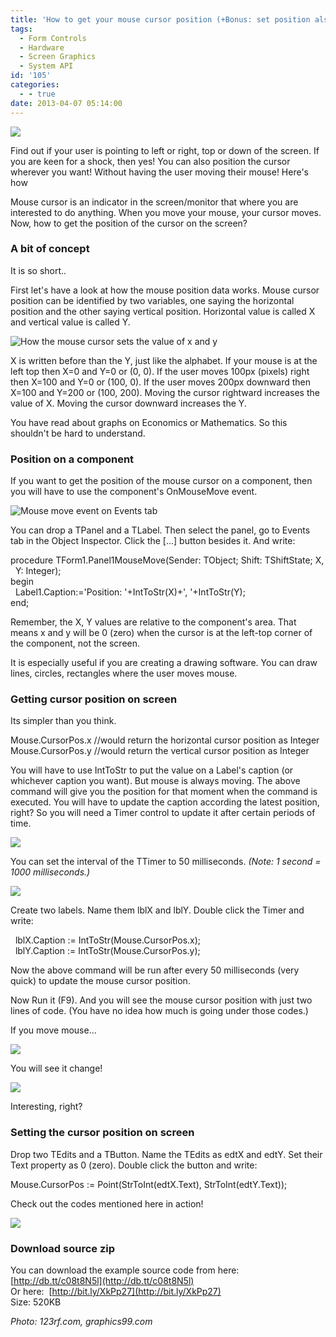 ```yaml
---
title: 'How to get your mouse cursor position (+Bonus: set position also!!)'
tags:
  - Form Controls
  - Hardware
  - Screen Graphics
  - System API
id: '105'
categories:
  - - true
date: 2013-04-07 05:14:00
---
```


![](mouse-cursor-position-get-set/629615-siamese-kitten-on-a-funny-pose-playing-and-looking-to-computer-mouse-on-hand.jpg)

Find out if your user is pointing to left or right, top or down of the screen. If you are keen for a shock, then yes! You can also position the cursor wherever you want! Without having the user moving their mouse! Here's how
<!-- more -->
Mouse cursor is an indicator in the screen/monitor that where you are interested to do anything. When you move your mouse, your cursor moves. Now, how to get the position of the cursor on the screen?  
  

### A bit of concept

It is so short..  
  
First let's have a look at how the mouse position data works. Mouse cursor position can be identified by two variables, one saying the horizontal position and the other saying vertical position. Horizontal value is called X and vertical value is called Y.  
  

![How the mouse cursor sets the value of x and y](mouse-cursor-position-get-set/mouse-position-x-y.jpg "How the mouse cursor sets the value of x and y")

  
X is written before than the Y, just like the alphabet. If your mouse is at the left top then X=0 and Y=0 or (0, 0). If the user moves 100px (pixels) right then X=100 and Y=0 or (100, 0). If the user moves 200px downward then X=100 and Y=200 or (100, 200). Moving the cursor rightward increases the value of X. Moving the cursor downward increases the Y.  
  
You have read about graphs on Economics or Mathematics. So this shouldn't be hard to understand.  
  

### Position on a component

If you want to get the position of the mouse cursor on a component, then you will have to use the component's OnMouseMove event.  
  

![Mouse move event on Events tab](mouse-cursor-position-get-set/lazarus-mouse-move-event.gif "Mouse move event on Events tab")

  
You can drop a TPanel and a TLabel. Then select the panel, go to Events tab in the Object Inspector. Click the \[...\] button besides it. And write:  
  

procedure TForm1.Panel1MouseMove(Sender: TObject; Shift: TShiftState; X,  
  Y: Integer);  
begin  
  Label1.Caption:='Position: '+IntToStr(X)+', '+IntToStr(Y);  
end;

  
Remember, the X, Y values are relative to the component's area. That means x and y will be 0 (zero) when the cursor is at the left-top corner of the component, not the screen.  
  
It is especially useful if you are creating a drawing software. You can draw lines, circles, rectangles where the user moves mouse.  
  

### Getting cursor position on screen

Its simpler than you think.  

Mouse.CursorPos.x //would return the horizontal cursor position as Integer  
Mouse.CursorPos.y //would return the vertical cursor position as Integer  

  
You will have to use IntToStr to put the value on a Label's caption (or whichever caption you want). But mouse is always moving. The above command will give you the position for that moment when the command is executed. You will have to update the caption according the latest position, right? So you will need a Timer control to update it after certain periods of time.  

![](mouse-cursor-position-get-set/TTimer-component-lazarus.gif)

You can set the interval of the TTimer to 50 milliseconds. _(Note: 1 second = 1000 milliseconds.)_  

![](mouse-cursor-position-get-set/TTimer-interval.gif)

  
Create two labels. Name them lblX and lblY. Double click the Timer and write:  
  

  lblX.Caption := IntToStr(Mouse.CursorPos.x);  
  lblY.Caption := IntToStr(Mouse.CursorPos.y);

Now the above command will be run after every 50 milliseconds (very quick) to update the mouse cursor position.  
  
Now Run it (F9). And you will see the mouse cursor position with just two lines of code. (You have no idea how much is going under those codes.)  
  
If you move mouse...  
  

![](mouse-cursor-position-get-set/funny-mouse-operating-mouse-lol-29943894-464-348.jpg)

  
You will see it change!  
  

![](mouse-cursor-position-get-set/cursor-pos-lazarus.gif)

  
Interesting, right?  

  

### Setting the cursor position on screen

Drop two TEdits and a TButton. Name the TEdits as edtX and edtY. Set their Text property as 0 (zero). Double click the button and write:  

Mouse.CursorPos := Point(StrToInt(edtX.Text), StrToInt(edtY.Text));

  
Check out the codes mentioned here in action!  
  
  
  

![](mouse-cursor-position-get-set/Mouse-position-app-lazarus.gif)

  
  

### Download source zip

You can download the example source code from here: [http://db.tt/c08t8N5l](http://db.tt/c08t8N5l)  
Or here:  [http://bit.ly/XkPp27](http://bit.ly/XkPp27)  
Size: 520KB  
  
_Photo: 123rf.com, graphics99.com_